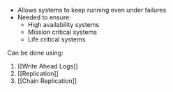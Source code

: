 - Allows systems to keep running even under failures
- Needed to ensure:
	- High availability systems
	- Mission critical systems
	- Life critical systems

Can be done using:
1. [[Write Ahead Logs]]
2. [[Replication]]
3. [[Chain Replication]]